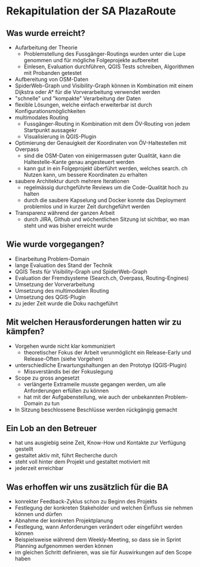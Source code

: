 # Rekapitulation der SA PlazaRoute

## Was wurde erreicht?

* Aufarbeitung der Theorie
  * Problemstellung des Fussgänger-Routings wurden unter die Lupe genommen und für mögliche Folgeprojekte aufbereitet
  * Einlesen, Evaluation durchführen, QGIS Tests schreiben, Algorithmen mit Probanden getestet
* Aufbereitung von OSM-Daten
 * SpiderWeb-Graph und Visibility-Graph können in Kombination mit einem Dijkstra oder A* für die Vorverarbeitung verwendet werden
 * "schnelle" und "kompakte" Verarbeitung der Daten
 * flexible Lösungen, welche einfach erweiterbar ist durch Konfigurationsmöglichkeiten
* multimodales Routing
  * Fussgänger-Routing in Kombination mit dem ÖV-Routing von jedem Startpunkt aussagekr
  * Visualisierung in QGIS-Plugin
* Optimierung der Genauigkeit der Koordinaten von ÖV-Haltestellen mit Overpass
  * sind die OSM-Daten von einigermassen guter Qualität, kann die Haltestelle-Kante genau angesteuert werden
  * kann gut in ein Folgeprojekt überführt werden, welches search. ch Nutzen kann, um bessere Koordinaten zu erhalten
* saubere Architektur durch mehrere Iterationen
  * regelmässig durchgeführte Reviews um die Code-Qualität hoch zu halten
  * durch die saubere Kapselung und Docker konnte das Deployment problemlos und in kurzer Zeit durchgeführt werden
* Transparenz während der ganzen Arbeit
  * durch JIRA, Github und wöchentlichen Sitzung ist sichtbar, wo man steht und was bisher erreicht wurde

## Wie wurde vorgegangen?

* Einarbeitung Problem-Domain
* lange Evaluation des Stand der Technik
* QGIS Tests für Visibility-Graph und SpiderWeb-Graph
* Evaluation der Fremdsysteme (Search.ch, Overpass, Routing-Engines)
* Umsetzung der Vorverarbeitung
* Umsetzung des multimodalen Routing
* Umsetzung des QGIS-Plugin
* zu jeder Zeit wurde die Doku nachgeführt

## Mit welchen Herausforderungen hatten wir zu kämpfen?

* Vorgehen wurde nicht klar kommuniziert
  * theoretischer Fokus der Arbeit verunmöglicht ein Release-Early und Release-Often (siehe Vorgehen)
* unterschiedliche Erwartungshaltungen an den Prototyp (QGIS-Plugin)
  * Missverständis bei der Fokuslegung
* Scope zu gross angesetzt
  * verlängerte Extrameile musste gegangen werden, um alle Anforderungen erfüllen zu können
  * hat mit der Aufgabenstellung, wie auch der unbekannten Problem-Domain zu tun
* In Sitzung beschlossene Beschlüsse werden rückgängig gemacht

## Ein Lob an den Betreuer

* hat uns ausgiebig seine Zeit, Know-How und Kontakte zur Verfügung gestellt
* gestaltet aktiv mit, führt Recherche durch
* steht voll hinter dem Projekt und gestaltet motiviert mit
* jederzeit erreichbar

## Was erhoffen wir uns zusätzlich für die BA

* konrekter Feedback-Zyklus schon zu Beginn des Projekts
* Festlegung der konkreten Stakeholder und welchen Einfluss sie nehmen können und dürfen
* Abnahme der konkreten Projektplanung
* Festlegung, wann Anforderungen verändert oder eingeführt werden können
 * Beispielsweise während dem Weekly-Meeting, so dass sie in Sprint Planning aufgenommen werden können
 * im gleichen Schritt definieren, was sie für Auswirkungen auf den Scope haben
